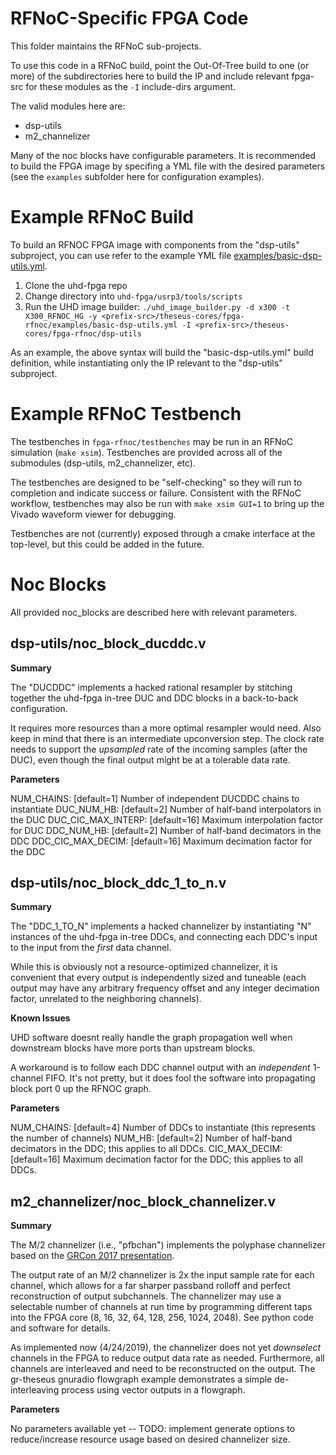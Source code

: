 # RFNoC-Specific FPGA Code

This folder maintains the RFNoC sub-projects.

To use this code in a RFNoC build, point the Out-Of-Tree build to
one (or more) of the subdirectories here to build the IP and include
relevant fpga-src for these modules as the `-I` include-dirs argument.

The valid modules here are:
- dsp-utils
- m2_channelizer

Many of the noc blocks have configurable parameters. It is recommended to build the FPGA image by specifing a YML file with the desired parameters (see the `examples` subfolder here for configuration examples).

# Example RFNoC Build

To build an RFNOC FPGA image with components from the "dsp-utils" subproject, you can use refer to the example YML file [examples/basic-dsp-utils.yml](examples/basic-dsp-utils.yml).

1. Clone the uhd-fpga repo
2. Change directory into `uhd-fpga/usrp3/tools/scripts`
3. Run the UHD image builder: `./uhd_image_builder.py -d x300 -t X300_RFNOC_HG -y <prefix-src>/theseus-cores/fpga-rfnoc/examples/basic-dsp-utils.yml -I <prefix-src>/theseus-cores/fpga-rfnoc/dsp-utils`

As an example, the above syntax will build the "basic-dsp-utils.yml" build definition, while instantiating only the IP relevant to the "dsp-utils" subproject.

# Example RFNoC Testbench

The testbenches in `fpga-rfnoc/testbenches` may be run in an RFNoC simulation
(`make xsim`). Testbenches are provided across all of the submodules (dsp-utils, m2_channelizer, etc).

The testbenches are designed to be "self-checking" so they will
run to completion and indicate success or failure. Consistent with
the RFNoC workflow, testbenches may also be run with `make xsim GUI=1` to
bring up the Vivado waveform viewer for debugging.

Testbenches are not (currently) exposed through a cmake interface at the top-level, but this could be added in the future.

# Noc Blocks

All provided noc_blocks are described here with relevant parameters.

## dsp-utils/noc_block_ducddc.v

**Summary**

The "DUCDDC" implements a hacked rational resampler by stitching together the uhd-fpga in-tree DUC and DDC blocks in a back-to-back configuration.

It requires more resources than a more optimal resampler would need. Also keep in mind that there is an intermediate upconversion step. The clock rate needs to support the *upsampled* rate of the incoming samples (after the DUC), even though the final output might be at a tolerable data rate.

**Parameters**

NUM_CHAINS: [default=1] Number of independent DUCDDC chains to instantiate
DUC_NUM_HB: [default=2] Number of half-band interpolators in the DUC
DUC_CIC_MAX_INTERP: [default=16] Maximum interpolation factor for DUC
DDC_NUM_HB: [default=2] Number of half-band decimators in the DDC
DDC_CIC_MAX_DECIM: [default=16] Maximum decimation factor for the DDC

## dsp-utils/noc_block_ddc_1_to_n.v

**Summary**

The "DDC_1_TO_N" implements a hacked channelizer by instantiating "N" instances of the uhd-fpga in-tree DDCs, and connecting each DDC's input to the input from the *first* data channel.

While this is obviously not a resource-optimized channelizer, it is convenient that every output is independently sized and tuneable (each output may have any arbitrary frequency offset and any integer decimation factor, unrelated to the neighboring channels).

**Known Issues**

UHD software doesnt really handle the graph propagation well when downstream blocks have more ports than upstream blocks.

A workaround is to follow each DDC channel output with an *independent* 1-channel FIFO. It's not pretty, but it does fool the software into propagating block port 0 up the RFNOC graph.

**Parameters**

NUM_CHAINS: [default=4] Number of DDCs to instantiate (this represents the number of channels)
NUM_HB: [default=2] Number of half-band decimators in the DDC; this applies to all DDCs.
CIC_MAX_DECIM: [default=16] Maximum decimation factor for the DDC; this applies to all DDCs.

## m2_channelizer/noc_block_channelizer.v

**Summary**

The M/2 channelizer (i.e., "pfbchan") implements the polyphase channelizer based on the [GRCon 2017 presentation](https://pubs.gnuradio.org/index.php/grcon/article/view/18).

The output rate of an M/2 channelizer is 2x the input sample rate for each channel, which allows for a far sharper passband rolloff and perfect reconstruction of output subchannels. The channelizer may use a selectable number of channels at run time by programming different taps into the FPGA core (8, 16, 32, 64, 128, 256, 1024, 2048). See python code and software for details.

As implemented now (4/24/2019), the channelizer does not yet *downselect* channels in the FPGA to reduce output data rate as needed. Furthermore, all channels are interleaved and need to be reconstructed on the output. The gr-theseus gnuradio flowgraph example demonstrates a simple de-interleaving process using vector outputs in a flowgraph.

**Parameters**

No parameters available yet -- TODO: implement generate options to reduce/increase resource usage based on desired channelizer size.
